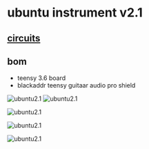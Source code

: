 # ubuntu instrument v2.1
## [circuits](circuits)
## bom
 * teensy 3.6 board
 * blackaddr teensy guitaar audio pro shield
 
![ubuntu2.1](https://github.com/newdigate/teensy-eurorack/raw/master/hardware/ubuntu-v2.1/images/IMG_0013.JPG)
![ubuntu2.1](https://github.com/newdigate/teensy-eurorack/raw/master/hardware/ubuntu-v2.1/images/IMG_0014.JPG)

![ubuntu2.1](https://github.com/newdigate/teensy-eurorack/raw/master/hardware/ubuntu-v2.1/images/Ubuntu%20assembly%20v120.png)


![ubuntu2.1](https://github.com/newdigate/teensy-eurorack/raw/master/hardware/ubuntu-v2.1/circuits/teensy36-test-harness-7.png)

![ubuntu2.1](https://github.com/newdigate/teensy-eurorack/raw/master/hardware/ubuntu-v2.1/circuits/TriggersCV_Circuitry.png)
